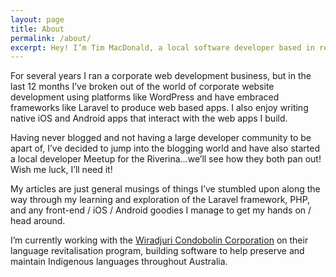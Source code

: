 ```yaml
---
layout: page
title: About
permalink: /about/
excerpt: Hey! I’m Tim MacDonald, a local software developer based in regional New South Wales, Australia in the Riverina (Wagga Wagga).
---
```


For several years I ran a corporate web development business, but in the last 12 months I’ve broken out of the world of corporate website development using platforms like WordPress and have embraced frameworks like Laravel to produce web based apps. I also enjoy writing native iOS and Android apps that interact with the web apps I build.

Having never blogged and not having a large developer community to be apart of, I’ve decided to jump into the blogging world and have also started a local developer Meetup for the Riverina…we’ll see how they both pan out! Wish me luck, I’ll need it!

My articles are just general musings of things I’ve stumbled upon along the way through my learning and exploration of the Laravel framework, PHP, and any front-end / iOS / Android goodies I manage to get my hands on / head around.

I’m currently working with the [Wiradjuri Condobolin Corporation](http://wiradjuricondocorp.com) on their language revitalisation program, building software to help preserve and maintain Indigenous languages throughout Australia.
